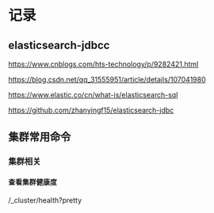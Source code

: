 # 记录

## elasticsearch-jdbcc

https://www.cnblogs.com/hts-technology/p/9282421.html

https://blog.csdn.net/qq_31555951/article/details/107041980

https://www.elastic.co/cn/what-is/elasticsearch-sql

https://github.com/zhanyingf15/elasticsearch-jdbc

## 集群常用命令

### 集群相关

#### 查看集群健康度

/_cluster/health?pretty
